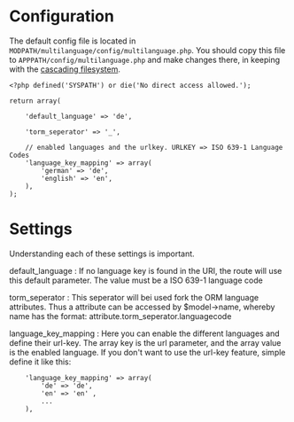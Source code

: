 # Configuration

The default config file is located in `MODPATH/multilanguage/config/multilanguage.php`.  You should copy this file to `APPPATH/config/multilanguage.php` and make changes there, in keeping with the [cascading filesystem](../kohana/files).


	<?php defined('SYSPATH') or die('No direct access allowed.');
	
	return array(
	
		'default_language' => 'de',	
		
		'torm_seperator' => '_',
		
		// enabled languages and the urlkey. URLKEY => ISO 639-1 Language Codes
		'language_key_mapping' => array(
			'german' => 'de',
			'english' => 'en',
		),
	);
	
# Settings

Understanding each of these settings is important.

default_language
:	If no language key is found in the URI, the route will use this default parameter. The value must be a ISO 639-1 language code

torm_seperator
:	This seperator will bei used fork the ORM language attributes. Thus a attribute can be accessed by $model->name, whereby name has the format: attribute.torm_seperator.languagecode

language_key_mapping
: Here you can enable the different languages and define their url-key. The array key is the url parameter, and the array value is the enabled language. If you don't want to use the url-key feature, simple define it like this:

		'language_key_mapping' => array(
			'de' => 'de',
			'en' => 'en' ,
			...
		),